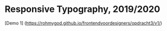 # Responsive Typography, 2019/2020
[Demo 1]
(https://rohmygod.github.io/frontendvoordesigners/opdracht3/v1/)